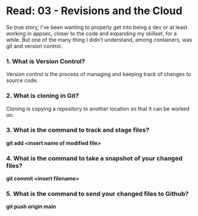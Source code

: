 # Read: 03 - Revisions and the Cloud  
So true story, I've been wanting to properly get into being a dev or at least working in appsec, closer to the code and expanding my skillset, for a while. But one of the many thing I didn't understand, among containers, was git and version control.

### 1. What is Version Control?
Version control is the process of managing and keeping track of changes to source code.

### 2. What is cloning in Git?
Cloning is copying a repository to another location so that it can be worked on.

### 3. What is the command to track and stage files?
**git add \<insert name of modified file\>**

### 4. What is the command to take a snapshot of your changed files?
**git commit \<insert filename\>**

### 5. What is the command to send your changed files to Github?
**git push origin main**
  
